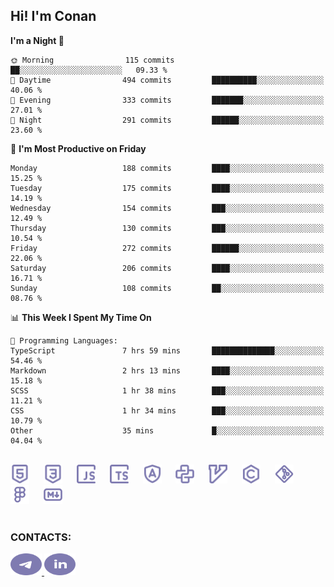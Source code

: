 ## Hi! I'm Conan

<!--START_SECTION:waka-->
**I'm a Night 🦉** 

```text
🌞 Morning                115 commits         ██░░░░░░░░░░░░░░░░░░░░░░░   09.33 % 
🌆 Daytime                494 commits         ██████████░░░░░░░░░░░░░░░   40.06 % 
🌃 Evening                333 commits         ███████░░░░░░░░░░░░░░░░░░   27.01 % 
🌙 Night                  291 commits         ██████░░░░░░░░░░░░░░░░░░░   23.60 % 
```
📅 **I'm Most Productive on Friday** 

```text
Monday                   188 commits         ████░░░░░░░░░░░░░░░░░░░░░   15.25 % 
Tuesday                  175 commits         ████░░░░░░░░░░░░░░░░░░░░░   14.19 % 
Wednesday                154 commits         ███░░░░░░░░░░░░░░░░░░░░░░   12.49 % 
Thursday                 130 commits         ███░░░░░░░░░░░░░░░░░░░░░░   10.54 % 
Friday                   272 commits         ██████░░░░░░░░░░░░░░░░░░░   22.06 % 
Saturday                 206 commits         ████░░░░░░░░░░░░░░░░░░░░░   16.71 % 
Sunday                   108 commits         ██░░░░░░░░░░░░░░░░░░░░░░░   08.76 % 
```


📊 **This Week I Spent My Time On** 

```text
💬 Programming Languages: 
TypeScript               7 hrs 59 mins       ██████████████░░░░░░░░░░░   54.46 % 
Markdown                 2 hrs 13 mins       ████░░░░░░░░░░░░░░░░░░░░░   15.18 % 
SCSS                     1 hr 38 mins        ███░░░░░░░░░░░░░░░░░░░░░░   11.21 % 
CSS                      1 hr 34 mins        ███░░░░░░░░░░░░░░░░░░░░░░   10.79 % 
Other                    35 mins             █░░░░░░░░░░░░░░░░░░░░░░░░   04.04 % 
```


<!--END_SECTION:waka-->


<br>

<div align="left">
  <img src="icons/skills/html.svg" height="30" alt="html5"/>
  <img width="15"/>
  <img src="icons/skills/css.svg" height="30" alt="css"/>
    <img width="15"/>
  <img src="icons/skills/javascript.svg" height="30" alt="javascript"/>
  <img width="15"/>
  <img src="icons/skills/typescript.svg" height="30" alt="typescript"/>
  <img width="15"/>
  <img src="icons/skills/angular.svg" height="30" alt="angular"/>
  <img width="15"/>
  <img src="icons/skills/python.svg" height="30" alt="python"/>
  <img width="15"/>
  <img src="icons/skills/vim.svg" height="30" alt="vim"  />
  <img width="15"/>
  <img src="icons/skills/c.svg" height="30" alt="c"/>
  <img width="15"/>
  <img src="icons/skills/git.svg" height="30" alt="git"/>
  <img width="15"/>
  <img src="icons/skills/figma.svg" height="30" alt="figma"/>
  <img width="15"/>
  <img src="icons/skills/markdown.svg" height="30" alt="markdown"/>
</div>

<br>


### CONTACTS:

<div align="left">
  <a href="https://t.me/gkkconan">
    <img src="icons/contacts/telegram.svg" width="50" height="35" alt="telegram"/>
  </a>
  <a href="https://www.linkedin.com/in/gkkconan">
    <img src="icons/contacts/linkedin.svg" width="50" height="35" alt="linkedin"/>
  </a>
</div>
